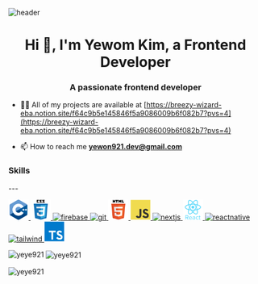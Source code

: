 ![header](https://capsule-render.vercel.app/api?type=waving&color=F1E1A6&height=300&section=header&text=Kim%20Yewon&fontSize=90&fontColor=ffffff&animation=fadeIn)

<h1 align="center">Hi 👋, I'm Yewom Kim, a Frontend Developer</h1>
<h3 align="center">A passionate frontend developer</h3>

- 👨‍💻 All of my projects are available at [https://breezy-wizard-eba.notion.site/f64c9b5e145846f5a9086009b6f082b7?pvs=4](https://breezy-wizard-eba.notion.site/f64c9b5e145846f5a9086009b6f082b7?pvs=4)

- 📫 How to reach me **yewon921.dev@gmail.com**


<h3 align="left">Skills</h3>
---
<p align="left"> <a href="https://www.w3schools.com/cpp/" target="_blank" rel="noreferrer"> <img src="https://raw.githubusercontent.com/devicons/devicon/master/icons/cplusplus/cplusplus-original.svg" alt="cplusplus" width="40" height="40"/> </a> <a href="https://www.w3schools.com/css/" target="_blank" rel="noreferrer"> <img src="https://raw.githubusercontent.com/devicons/devicon/master/icons/css3/css3-original-wordmark.svg" alt="css3" width="40" height="40"/> </a> <a href="https://firebase.google.com/" target="_blank" rel="noreferrer"> <img src="https://www.vectorlogo.zone/logos/firebase/firebase-icon.svg" alt="firebase" width="40" height="40"/> </a> <a href="https://git-scm.com/" target="_blank" rel="noreferrer"> <img src="https://www.vectorlogo.zone/logos/git-scm/git-scm-icon.svg" alt="git" width="40" height="40"/> </a> <a href="https://www.w3.org/html/" target="_blank" rel="noreferrer"> <img src="https://raw.githubusercontent.com/devicons/devicon/master/icons/html5/html5-original-wordmark.svg" alt="html5" width="40" height="40"/> </a> <a href="https://developer.mozilla.org/en-US/docs/Web/JavaScript" target="_blank" rel="noreferrer"> <img src="https://raw.githubusercontent.com/devicons/devicon/master/icons/javascript/javascript-original.svg" alt="javascript" width="40" height="40"/> </a> <a href="https://nextjs.org/" target="_blank" rel="noreferrer"> <img src="https://cdn.worldvectorlogo.com/logos/nextjs-2.svg" alt="nextjs" width="40" height="40"/> </a> <a href="https://reactjs.org/" target="_blank" rel="noreferrer"> <img src="https://raw.githubusercontent.com/devicons/devicon/master/icons/react/react-original-wordmark.svg" alt="react" width="40" height="40"/> </a> <a href="https://reactnative.dev/" target="_blank" rel="noreferrer"> <img src="https://reactnative.dev/img/header_logo.svg" alt="reactnative" width="40" height="40"/> </a> <a href="https://tailwindcss.com/" target="_blank" rel="noreferrer"> <img src="https://www.vectorlogo.zone/logos/tailwindcss/tailwindcss-icon.svg" alt="tailwind" width="40" height="40"/> </a> <a href="https://www.typescriptlang.org/" target="_blank" rel="noreferrer"> <img src="https://raw.githubusercontent.com/devicons/devicon/master/icons/typescript/typescript-original.svg" alt="typescript" width="40" height="40"/> </a> </p>

<p><img align="left" src="https://github-readme-stats.vercel.app/api/top-langs?username=yeye921&show_icons=true&locale=en&layout=compact" alt="yeye921" /></p>

<p>&nbsp;<img align="center" src="https://github-readme-stats.vercel.app/api?username=yeye921&show_icons=true&locale=en" alt="yeye921" /></p>

<p><img align="center" src="https://github-readme-streak-stats.herokuapp.com/?user=yeye921&" alt="yeye921" /></p>
